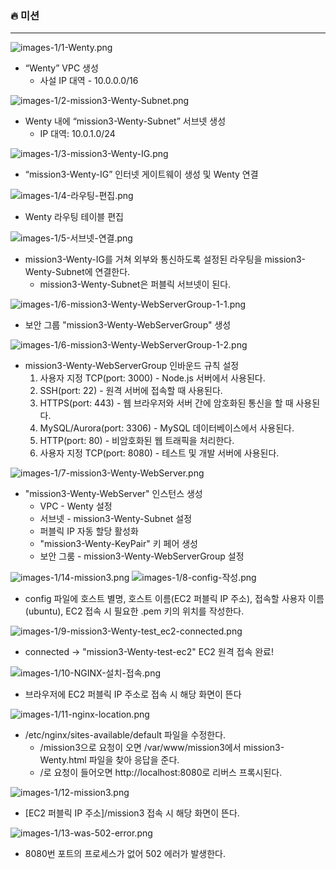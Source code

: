 ### 🔥 미션
---
![images-1/1-Wenty.png](images-1/1-Wenty.png)
- “Wenty” VPC 생성
	- 사설 IP 대역 - 10.0.0.0/16

![images-1/2-mission3-Wenty-Subnet.png](images-1/2-mission3-Wenty-Subnet.png)
- Wenty 내에 “mission3-Wenty-Subnet” 서브넷 생성
	- IP 대역: 10.0.1.0/24

![images-1/3-mission3-Wenty-IG.png](images-1/3-mission3-Wenty-IG.png)
- “mission3-Wenty-IG” 인터넷 게이트웨이 생성 및 Wenty 연결

![images-1/4-라우팅-편집.png](images-1/4-라우팅-편집.png)
- Wenty 라우팅 테이블 편집

![images-1/5-서브넷-연결.png](images-1/5-서브넷-연결.png)
- mission3-Wenty-IG를 거쳐 외부와 통신하도록 설정된 라우팅을 mission3-Wenty-Subnet에 연결한다.
	- mission3-Wenty-Subnet은 퍼블릭 서브넷이 된다.

![images-1/6-mission3-Wenty-WebServerGroup-1-1.png](images-1/6-mission3-Wenty-WebServerGroup-1-1.png)
- 보안 그룹 "mission3-Wenty-WebServerGroup" 생성

![images-1/6-mission3-Wenty-WebServerGroup-1-2.png](images-1/6-mission3-Wenty-WebServerGroup-1-2.png)
- mission3-Wenty-WebServerGroup 인바운드 규칙 설정
	1. 사용자 지정 TCP(port: 3000) - Node.js 서버에서 사용된다. 
	2. SSH(port: 22) - 원격 서버에 접속할 때 사용된다. 
	3. HTTPS(port: 443) - 웹 브라우저와 서버 간에 암호화된 통신을 할 때 사용된다. 
	4. MySQL/Aurora(port: 3306) - MySQL 데이터베이스에서 사용된다. 
	5. HTTP(port: 80) - 비암호화된 웹 트래픽을 처리한다. 
	6. 사용자 지정 TCP(port: 8080) - 테스트 및 개발 서버에 사용된다. 

![images-1/7-mission3-Wenty-WebServer.png](images-1/7-mission3-Wenty-WebServer.png)
- "mission3-Wenty-WebServer" 인스턴스 생성
	- VPC - Wenty 설정
	- 서브넷 - mission3-Wenty-Subnet 설정
	- 퍼블릭 IP 자동 할당 활성화
	- "mission3-Wenty-KeyPair" 키 페어 생성
	- 보안 그룸 - mission3-Wenty-WebServerGroup 설정

![images-1/14-mission3.png](images-1/14-mission3.png)
![images-1/8-config-작성.png](images-1/8-config-작성.png)
- config 파일에 호스트 별명, 호스트 이름(EC2 퍼블릭 IP 주소), 접속할 사용자 이름(ubuntu), EC2 접속 시 필요한 .pem 키의 위치를 작성한다. 

![images-1/9-mission3-Wenty-test_ec2-connected.png](images-1/9-mission3-Wenty-test_ec2-connected.png)
- connected -> "mission3-Wenty-test-ec2" EC2 원격 접속 완료!

![images-1/10-NGINX-설치-접속.png](images-1/10-NGINX-설치-접속.png)
- 브라우저에 EC2 퍼블릭 IP 주소로 접속 시 해당 화면이 뜬다 

![images-1/11-nginx-location.png](images-1/11-nginx-location.png)
- /etc/nginx/sites-available/default 파일을 수정한다. 
	- /mission3으로 요청이 오면 /var/www/mission3에서 mission3-Wenty.html 파일을 찾아 응답을 준다. 
	- /로 요청이 들어오면 http://localhost:8080로 리버스 프록시된다.

![images-1/12-mission3.png](images-1/12-mission3.png)
- [EC2 퍼블릭 IP 주소]/mission3 접속 시 해당 화면이 뜬다. 

![images-1/13-was-502-error.png](images-1/13-was-502-error.png)
- 8080번 포트의 프로세스가 없어 502 에러가 발생한다. 